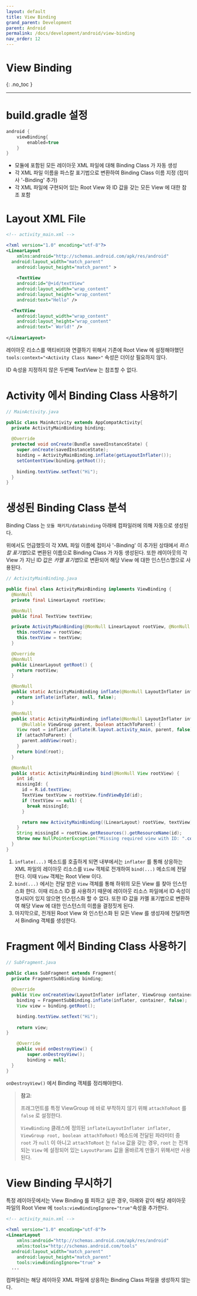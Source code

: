```yaml
---
layout: default
title: View Binding
grand_parent: Development
parent: Android
permalink: /docs/development/android/view-binding
nav_order: 12
---
```


# View Binding
{: .no_toc }

---

# build.gradle 설정

```groovy
android {
	viewBinding{
		enabled=true
	}
}
```

- 모듈에 포함된 모든 레이아웃 XML 파일에 대해 Binding Class 가 자동 생성
- 각 XML 파일 이름을 파스칼 표기법으로 변환하여 Binding Class 이름 지정 (접미사 '-Binding' 추가)
- 각 XML 파일에 구현되어 있는 Root View 와 ID 값을 갖는 모든 View 에 대한 참조 포함



# Layout XML File

```xml
<!-- activity_main.xml -->

<?xml version="1.0" encoding="utf-8"?>
<LinearLayout
	xmlns:android="http://schemas.android.com/apk/res/android"
  android:layout_width="match_parent"
	android:layout_height="match_parent" >
  
	<TextView
    android:id="@+id/textView"
    android:layout_width="wrap_content"
    android:layout_height="wrap_content"
    android:text="Hello" />

  <TextView
    android:layout_width="wrap_content"
    android:layout_height="wrap_content"
    android:text=" World!" />
  
</LinearLayout>
```

레이아웃 리소스를 액티비티와 연결하기 위해서 기존에 Root View 에 설정해야했던 `tools:context="<Activity Class Name>"` 속성은 더이상 필요하지 않다.

ID 속성을 지정하지 않은 두번째 TextView 는 참조할 수 없다.



# Activity 에서 Binding Class 사용하기

```java
// MainActivity.java

public class MainActivity extends AppCompatActivity{
  private ActivityMainBinding binding;
  
  @Override
  protected void onCreate(Bundle savedInstanceState) {
    super.onCreate(savedInstanceState);
    binding = ActivityMainBinding.inflate(getLayoutInflater());
    setContentView(binding.getRoot());
    
    binding.textView.setText("Hi");
  }
}
```



# 생성된 Binding Class 분석

Binding Class 는 `모듈 패키지/databinding` 아래에 컴파일러에 의해 자동으로 생성된다.

위에서도 언급했듯이 각 XML 파일 이름에 접미사 '-Binding' 이 추가된 상태에서 *파스칼 표기법*으로 변환된 이름으로 Binding Class 가 자동 생성된다. 또한 레이아웃의 각 View 가 지닌 ID 값은 *카멜 표기법*으로 변환되어 해당 View 에 대한 인스턴스명으로 사용된다.

```java
// ActivityMainBinding.java

public final class ActivityMainBinding implements ViewBinding {
  @NonNull
  private final LinearLayout rootView;

  @NonNull
  public final TextView textView;

  private ActivityMainBinding(@NonNull LinearLayout rootView, @NonNull TextView textView) {
    this.rootView = rootView;
    this.textView = textView;
  }

  @Override
  @NonNull
  public LinearLayout getRoot() {
    return rootView;
  }

  @NonNull
  public static ActivityMainBinding inflate(@NonNull LayoutInflater inflater) {
    return inflate(inflater, null, false);
  }

  @NonNull
  public static ActivityMainBinding inflate(@NonNull LayoutInflater inflater,
      @Nullable ViewGroup parent, boolean attachToParent) {
    View root = inflater.inflate(R.layout.activity_main, parent, false);
    if (attachToParent) {
      parent.addView(root);
    }
    return bind(root);
  }

  @NonNull
  public static ActivityMainBinding bind(@NonNull View rootView) {
    int id;
    missingId: {
      id = R.id.textView;
      TextView textView = rootView.findViewById(id);
      if (textView == null) {
        break missingId;
      }

      return new ActivityMainBinding((LinearLayout) rootView, textView);
    }
    String missingId = rootView.getResources().getResourceName(id);
    throw new NullPointerException("Missing required view with ID: ".concat(missingId));
  }
}

```

1. `inflate(...)` 메소드를 호출하게 되면 내부에서는 `inflater` 를 통해 상응하는 XML 파일의 레이아웃 리소스를 `View` 객체로 전개하여 `bind(...)` 메소드에 전달한다. 이때 `View` 객체는 Root View 이다.
2. `bind(...)` 에서는 전달 받은 `View` 객체를 통해 하위의 모든 View 를 찾아 인스턴스화 한다. 이때 리소스 ID 를 사용하기 때문에 레이아웃 리소스 파일에서 ID 속성이 명시되어 있지 않으면 인스턴스화 할 수 없다. 또한 ID 값을 카멜 표기법으로 변환하여 해당 View 에 대한 인스턴스의 이름을 결정짓게 된다.
3. 마지막으로, 전개된 Root View 와 인스턴스화 된 모든 View 를 생성자에 전달하면서 Binding 객체를 생성한다.



# Fragment 에서 Binding Class 사용하기

```java
// SubFragment.java

public class SubFragment extends Fragment{
  private FragmentSubBinding binding;
  
  @Override
  public View onCreateView(LayoutInflater inflater, ViewGroup container, Bundle savedInstanceState) {
    binding = FragmentSubBinding.inflate(inflater, container, false);
    View view = binding.getRoot();

    binding.textView.setText("Hi");
    
    return view;
}

	@Override
	public void onDestroyView() {
		super.onDestroyView();
		binding = null;
  }
}
```

`onDestroyView()` 에서 Binding 객체를 정리해야한다.

> **참고**: 
>
> 프래그먼트를 특정 ViewGroup 에 바로 부착하지 않기 위해 `attachToRoot` 를 `false` 로 설정한다.
>
> `ViewBinding` 클래스에 정의된 `inflate(LayoutInflater inflater, ViewGroup root, boolean attachToRoot)` 메소드에 전달된 파라미터 중 `root` 가 `null` 이 아니고 `attachToRoot` 는 `false` 값을 갖는 경우,  `root` 는 전개되는 `View` 에 설정되어 있는 `LayoutParams` 값을 올바르게 만들기 위해서만 사용된다.



# View Binding 무시하기

특정 레이아웃에서는 View Binding 를 피하고 싶은 경우, 아래와 같이 해당 레이아웃 파일의 Root View 에 `tools:viewBindingIgnore="true"`속성을 추가한다.

```xml
<!-- activity_main.xml -->

<?xml version="1.0" encoding="utf-8"?>
<LinearLayout
	xmlns:android="http://schemas.android.com/apk/res/android"
 	xmlns:tools="http://schemas.android.com/tools"
  android:layout_width="match_parent"
	android:layout_height="match_parent" 
	tools:viewBindingIgnore="true" >
  ...
```

컴파일러는 해당 레이아웃 XML 파일에 상응하는 Binding Class 파일을 생성하지 않는다.

